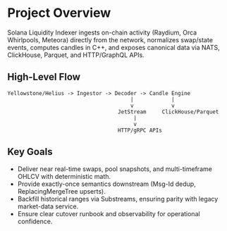 # Project Overview

Solana Liquidity Indexer ingests on-chain activity (Raydium, Orca Whirlpools, Meteora) directly from the network, normalizes swap/state events, computes candles in C++, and exposes canonical data via NATS, ClickHouse, Parquet, and HTTP/GraphQL APIs.

## High-Level Flow
```
Yellowstone/Helius -> Ingestor -> Decoder -> Candle Engine
                                       |            |
                                       v            v
                                   JetStream     ClickHouse/Parquet
                                        |
                                        v
                                   HTTP/gRPC APIs
```

## Key Goals
- Deliver near real-time swaps, pool snapshots, and multi-timeframe OHLCV with deterministic math.
- Provide exactly-once semantics downstream (Msg-Id dedup, ReplacingMergeTree upserts).
- Backfill historical ranges via Substreams, ensuring parity with legacy market-data service.
- Ensure clear cutover runbook and observability for operational confidence.

